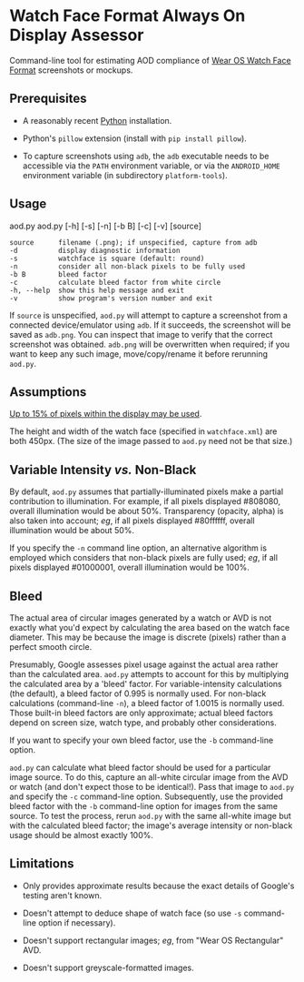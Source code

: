 # Watch Face Format Always On Display Assessor

Command-line tool for estimating AOD compliance of [Wear OS Watch Face Format](https://developer.android.com/training/wearables/wff) screenshots or mockups.

## Prerequisites

* A reasonably recent [Python](https://www.python.org/downloads/) installation.

* Python's `pillow` extension (install with `pip install pillow`).

* To capture screenshots using `adb`, the `adb` executable needs to be accessible via the `PATH` environment variable, or via the `ANDROID_HOME` environment variable (in subdirectory `platform-tools`).

## Usage

aod.py aod.py [-h] [-s] [-n] [-b B] [-c] [-v] [source]

    source      filename (.png); if unspecified, capture from adb
    -d          display diagnostic information
    -s          watchface is square (default: round)
    -n          consider all non-black pixels to be fully used
    -b B        bleed factor
    -c          calculate bleed factor from white circle
    -h, --help  show this help message and exit
    -v          show program's version number and exit

If `source` is unspecified, `aod.py` will attempt to capture a screenshot from a connected device/emulator using `adb`. If it succeeds, the screenshot will be saved as `adb.png`. You can inspect that image to verify that the correct screenshot was obtained. `adb.png` will be overwritten when required; if you want to keep any such image, move/copy/rename it before rerunning `aod.py`.

## Assumptions

[Up to 15% of pixels within the display may be used](https://developer.android.com/docs/quality-guidelines/wear-app-quality).

The height and width of the watch face (specified in `watchface.xml`) are both 450px. (The size of the image passed to `aod.py` need not be that size.)

## Variable Intensity *vs.* Non-Black

By default, `aod.py` assumes that partially-illuminated pixels make a partial contribution to illumination. For example, if all pixels displayed #808080, overall illumination would be about 50%. Transparency (opacity, alpha) is also taken into account; *eg*, if all pixels displayed #80ffffff, overall illumination would be about 50%.

If you specify the `-n` command line option, an alternative algorithm is employed which considers that non-black pixels are fully used; *eg*, if all pixels displayed #01000001, overall illumination would be 100%.

## Bleed

The actual area of circular images generated by a watch or AVD is not exactly what you'd expect by calculating the area based on the watch face diameter. This may be because the image is discrete (pixels) rather than a perfect smooth circle.

Presumably, Google assesses pixel usage against the actual area rather than the calculated area. `aod.py` attempts to account for this by multiplying the calculated area by a 'bleed' factor. For variable-intensity calculations (the default), a bleed factor of 0.995 is normally used. For non-black calculations (command-line `-n`), a bleed factor of 1.0015 is normally used. Those built-in bleed factors are only approximate; actual bleed factors depend on screen size, watch type, and probably other considerations.

If you want to specify your own bleed factor, use the `-b` command-line option.

`aod.py` can calculate what bleed factor should be used for a particular image source. To do this, capture an all-white circular image from the AVD or watch (and don't expect those to be identical!). Pass that image to `aod.py` and specify the `-c` command-line option. Subsequently, use the provided bleed factor with the `-b` command-line option for images from the same source. To test the process, rerun `aod.py` with the same all-white image but with the calculated bleed factor; the image's average intensity or non-black usage should be almost exactly 100%.

## Limitations

* Only provides approximate results because the exact details of Google's testing aren't known.

* Doesn't attempt to deduce shape of watch face (so use `-s` command-line option if necessary).

* Doesn't support rectangular images; *eg*, from "Wear OS Rectangular" AVD.

* Doesn't support greyscale-formatted images.